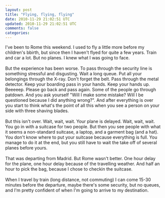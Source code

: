 ```yaml
---
layout: post
title: "Flying, flying, flying"
date: 2010-11-29 21:02:51 UTC
updated: 2010-11-29 21:02:51 UTC
comments: false
categories:
---
```


I've been to Rome this weekend. I used to fly a little more before my children's bbirth, but since then I haven't flyed for quite a few years. Train and car a lot. But no planes. I knew what I was going to face.
<br /><br />
But the experience has been worse. To pass through the security line is something stressful and disgusting. Wait a long queue. Put all your belongings through the X-ray. Don't forget the belt. Pass through the metal detector. Keep your boarding pass in your hands. Keep your hands up. Beeeeep. Please go back and pass again. Some of the people go through patdown. And you ask yourself "Will I make some mistake? Will I be questioned because I did anything wrong?". And after everything is over you start to think what's the point of all this when you see a person on your side with three shaving blades.
<br /><br />
But this isn't over. Wait, wait, wait. Your plane is delayed. Wait, wait, wait. You go in with a suitcase for two people. But then you see people with what it seems a non-standard suitcase, a laptop, and a garment bag (and a hat). You don't know where to put your suitcase because everything is full. You manage to do it at the end, but you still have to wait the take off of several planes before yours.
<br /><br />
That was departing from Madrid. But Rome wasn't better. One hour delay for the plane, one hour delay because of the travelling weather. And half an hour to pick the bag, because I chose to checkin the suitcase.
<br /><br />
When I travel by train (long distance, not commuting) I can come 15-30 minutes before the departure, maybe there's some security, but no queues, and I'm pretty confident of when I'm going to arrive to my destination.

